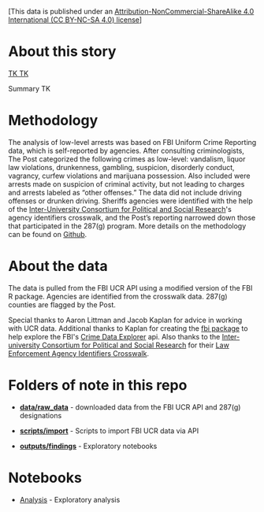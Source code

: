 [This data is published under an [Attribution-NonCommercial-ShareAlike 4.0 International (CC BY-NC-SA 4.0) license](https://creativecommons.org/licenses/by-nc-sa/4.0/)]

# About this story

[TK TK ](https://www.washingtonpost.com/)

Summary TK

# Methodology

The analysis of low-level arrests was based on FBI Uniform Crime Reporting data, which is self-reported by agencies. After consulting criminologists, The Post categorized the following crimes as low-level: vandalism, liquor law violations, drunkenness, gambling, suspicion, disorderly conduct, vagrancy, curfew violations and marijuana possession. Also included were arrests made on suspicion of criminal activity, but not leading to charges and arrests labeled as “other offenses.” The data did not include driving offenses or drunken driving. Sheriffs agencies were identified with the help of the [Inter-University Consortium for Political and Social Research](https://www.icpsr.umich.edu/web/pages/NACJD/index.html)'s agency identifiers crosswalk, and the Post’s reporting narrowed down those that participated in the 287(g) program. More details on the methodology can be found on [Github](https://github.com/wpinvestigative/sheriffs_287g).


# About the data

The data is pulled from the FBI UCR API using a modified version of the FBI R package. Agencies are identified from the crosswalk data. 287(g) counties are flagged by the Post.

Special thanks to Aaron Littman and Jacob Kaplan for advice in working with UCR data. Additional thanks to Kaplan for creating the [fbi package](https://github.com/jacobkap/fbi) to help explore the FBI's [Crime Data Explorer](https://crime-data-explorer.fr.cloud.gov/) api. Also thanks to the [Inter-university Consortium for Political and Social Research](https://www.icpsr.umich.edu/web/pages/NACJD/index.html) for their [Law Enforcement Agency Identifiers Crosswalk](https://www.icpsr.umich.edu/web/NACJD/studies/35158/summary).

# Folders of note in this repo

* **[data/raw_data](data/raw_data)** - downloaded data from the FBI UCR API and 287(g) designations

* **[scripts/import](scripts/import)** - Scripts to import FBI UCR data via API

* **[outputs/findings](https://github.com/wpinvestigative/sheriffs_287g/tree/main/outputs/findings)** - Exploratory notebooks

# Notebooks

* [Analysis](http://wpinvestigative.github.io/sheriffs_287g/outputs/findings/01_analysis.html) - Exploratory analysis